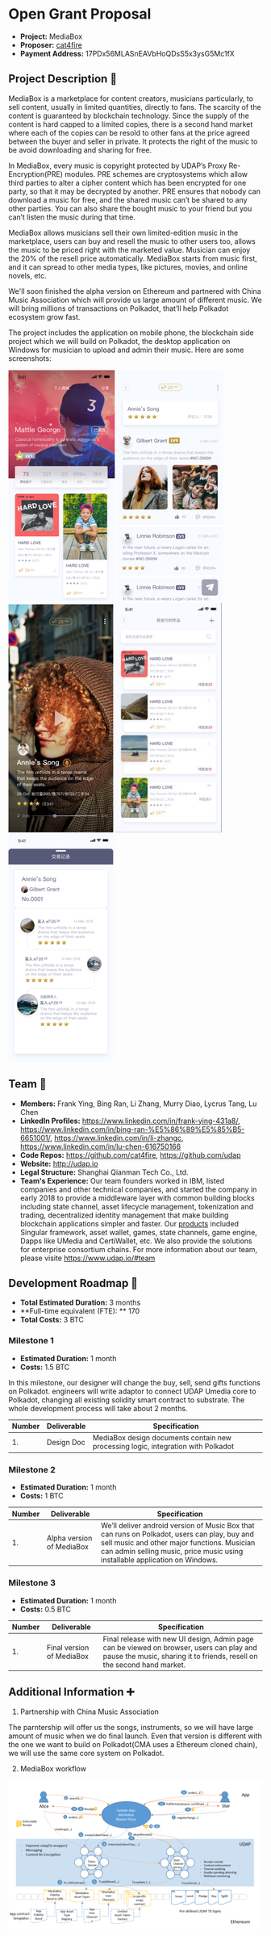 # Open Grant Proposal

* **Project:** MediaBox
* **Proposer:** [cat4fire](https://github.com/cat4fire)
* **Payment Address:** 17PDx56MLASnEAVbHoQDsS5x3ysG5Mc1fX 

## Project Description :page_facing_up: 

MediaBox is a marketplace for content creators, musicians particularly, to sell content, usually in limited quantities, directly to fans. The scarcity of the content is guaranteed by blockchain technology. Since the supply of the content is hard capped to a limited copies, there is a second hand market where each of the copies can be resold to other fans at the price agreed between the buyer and seller in private. It protects the right of the music to be avoid downloading and sharing for free. 

In MediaBox, every music is copyright protected by UDAP’s Proxy Re-Encryption(PRE) modules. PRE schemes are cryptosystems which allow third parties to alter a cipher content which has been encrypted for one party, so that it may be decrypted by another. PRE ensures that nobody can download a music for free, and the shared music can’t be shared to any other parties. You can also share the bought music to your friend but you can’t listen the music during that time.

MediaBox allows musicians sell their own limited-edition music in the marketplace, users can buy and resell the music to other users too, allows the music to be priced right with the marketed value. Musician can enjoy the 20% of the resell price automatically. MediaBox starts from music first, and it can spread to other media types, like pictures, movies, and online novels, etc. 

We'll soon finished the alpha version on Ethereum and partnered with China Music Association which will provide us large amount of different music. We will bring millions of transactions on Polkadot, that’ll help Polkadot ecosystem grow fast.

The project includes the application on mobile phone, the blockchain side project which we will build on Polkadot, the desktop application on Windows for musician to upload and admin their music. Here are some screenshots:

![image](https://github.com/cat4fire/Open-Grants-Program/blob/master/src/store.png)
![image](https://github.com/cat4fire/Open-Grants-Program/blob/master/src/my%20song.png)
![image](https://github.com/cat4fire/Open-Grants-Program/blob/master/src/listen.png)
![image](https://github.com/cat4fire/Open-Grants-Program/blob/master/src/published.jpg)
![image](https://github.com/cat4fire/Open-Grants-Program/blob/master/src/record.png)

## Team :busts_in_silhouette:

* **Members:** Frank Ying, Bing Ran, Li Zhang, Murry Diao, Lycrus Tang, Lu Chen
* **LinkedIn Profiles:** https://www.linkedin.com/in/frank-ying-431a8/, https://www.linkedin.com/in/bing-ran-%E5%86%89%E5%85%B5-6651001/, https://www.linkedin.com/in/li-zhangc, https://www.linkedin.com/in/lu-chen-616750166
* **Code Repos:** https://github.com/cat4fire, https://github.com/udap
* **Website:**	http://udap.io
* **Legal Structure:** Shanghai Qianman Tech Co., Ltd.
* **Team's Experience:** 
Our team founders worked in IBM, listed companies and other technical companies, and started the company in early 2018 to provide a middleware layer with common building blocks including state channel, asset lifecycle management, tokenization and trading, decentralized identity management that make building blockchain applications simpler and faster. Our [products](https://www.udap.io/demo.html) included Singular framework, asset wallet, games, state channels, game engine, Dapps like UMedia and CertiWallet, etc. We also provide the solutions for enterprise consortium chains.
For more information about our team, please visite https://www.udap.io/#team

## Development Roadmap :nut_and_bolt: 

* **Total Estimated Duration:** 3 months
* **Full-time equivalent (FTE): ** 170 
* **Total Costs:** 3 BTC

### Milestone 1

* **Estimated Duration:** 1 month
* **Costs:** 1.5 BTC

In this milestone, our designer will change the buy, sell, send gifts functions on Polkadot. engineers will write adaptor to connect UDAP Umedia core to Polkadot, changing all existing solidity smart contract to substrate. The whole development process will take about 2 months. 

| Number | Deliverable | Specification | 
| ------------- | ------------- | ------------- |
| 1. | Design Doc | MediaBox design documents contain new processing logic, integration with Polkadot |

### Milestone 2

* **Estimated Duration:** 1 month
* **Costs:** 1 BTC


| Number | Deliverable | Specification | 
| ------------- | ------------- | ------------- |
| 1.  | Alpha version of MediaBox| We’ll deliver android version of Music Box that can runs on Polkadot, users can play, buy and sell music and other major functions. Musician can admin selling music, price music using installable application on Windows. |  

### Milestone 3

* **Estimated Duration:** 1 month
* **Costs:** 0.5 BTC

| Number | Deliverable | Specification | 
| ------------- | ------------- | ------------- |
| 1. | Final version of MediaBox | Final release with new UI design, Admin page can be viewed on browser, users can play and pause the music, sharing it to friends, resell on the second hand market. |

## Additional Information :heavy_plus_sign: 
1.	Partnership with China Music Association

The parntership will offer us the songs, instruments, so we will have large amount of music when we do final launch. Even that version is different with the one we want to build on Polkadot(CMA uses a Ethereum cloned chain), we will use the same core system on Polkadot. 

2.	MediaBox workflow

![image](https://github.com/cat4fire/Open-Grants-Program/blob/master/src/design.png)

